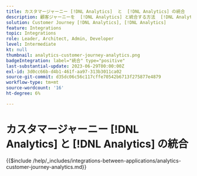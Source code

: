 ```yaml
---
title: カスタマージャーニー [!DNL Analytics]  と  [!DNL Analytics] の統合
description: 顧客ジャーニーを  [!DNL Analytics] と統合する方法  [!DNL Analytics]  説明します。
solution: Customer Journey [!DNL Analytics], [!DNL Analytics]
feature: Integrations
topic: Integrations
role: Leader, Architect, Admin, Developer
level: Intermediate
kt: null
thumbnail: analytics-customer-journey-analytics.png
badgeIntegration: label="統合" type="positive"
last-substantial-update: 2023-06-29T00:00:00Z
exl-id: 3d0cc66b-d4b1-461f-aa97-313b3011ca02
source-git-commit: d35dc06c56c117cffe70542b6713f275877e4879
workflow-type: tm+mt
source-wordcount: '16'
ht-degree: 6%

---
```


# カスタマージャーニー [!DNL Analytics] と [!DNL Analytics] の統合

{{$include /help/_includes/integrations-between-applications/analytics-customer-journey-analytics.md}}
